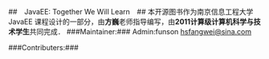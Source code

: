 ##　JavaEE: Together We Will Learn　##
本开源图书作为南京信息工程大学 JavaEE 课程设计的一部分，由**方巍**老师指导编写，由**2011计算级计算机科学与技术学生**共同完成．
###Maintainer:###
Admin:funson  hsfangwei@sina.com

###Contributers:###




